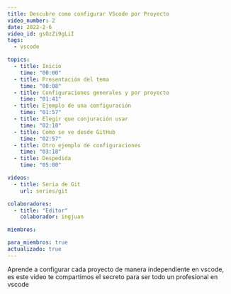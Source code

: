 ```yaml
---
title: Descubre como configurar VScode por Proyecto
video_number: 2
date: 2022-2-6
video_id: gsOzZi9gLiI
tags:
  - vscode

topics:
  - title: Inicio
    time: "00:00"
  - title: Presentación del tema
    time: "00:08"
  - title: Configuraciones generales y por proyecto
    time: "01:41"
  - title: Ejemplo de una configuración
    time: "01:57"
  - title: Elegir que conjuración usar
    time: "02:10"
  - title: Como se ve desde GitHub
    time: "02:57"
  - title: Otro ejemplo de configuraciones
    time: "03:18"
  - title: Despedida
    time: "05:00"

videos:
  - title: Seria de Git
    url: series/git

colaboradores:
  - title: "Editor"
    colaborador: ingjuan

miembros:

para_miembros: true
actualizado: true
---
```


Aprende a configurar cada proyecto de manera independiente en vscode, es este video te compartimos el secreto para ser todo un profesional en vscode
